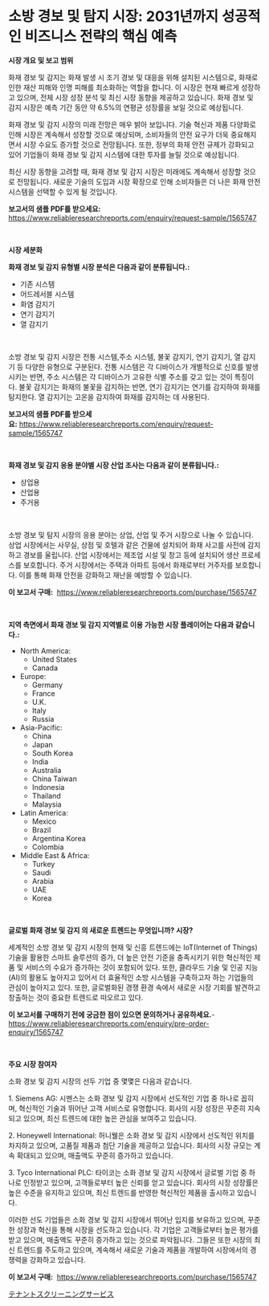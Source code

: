 <p><h1>소방 경보 및 탐지 시장: 2031년까지 성공적인 비즈니스 전략의 핵심 예측</h1></p><p><strong>시장 개요 및 보고 범위</strong></p>
<p><p>화재 경보 및 감지는 화재 발생 시 조기 경보 및 대응을 위해 설치된 시스템으로, 화재로 인한 재산 피해와 인명 피해를 최소화하는 역할을 합니다. 이 시장은 현재 빠르게 성장하고 있으며, 전체 시장 성장 분석 및 최신 시장 동향을 제공하고 있습니다. 화재 경보 및 감지 시장은 예측 기간 동안 약 6.5%의 연평균 성장률을 보일 것으로 예상됩니다.</p><p>화재 경보 및 감지 시장의 미래 전망은 매우 밝아 보입니다. 기술 혁신과 제품 다양화로 인해 시장은 계속해서 성장할 것으로 예상되며, 소비자들의 안전 요구가 더욱 중요해지면서 시장 수요도 증가할 것으로 전망됩니다. 또한, 정부의 화재 안전 규제가 강화되고 있어 기업들이 화재 경보 및 감지 시스템에 대한 투자를 늘릴 것으로 예상됩니다.</p><p>최신 시장 동향을 고려할 때, 화재 경보 및 감지 시장은 미래에도 계속해서 성장할 것으로 전망됩니다. 새로운 기술의 도입과 시장 확장으로 인해 소비자들은 더 나은 화재 안전 시스템을 선택할 수 있게 될 것입니다.</p></p>
<p><strong>보고서의 샘플 PDF를 받으세요:</strong> <a href="https://www.reliableresearchreports.com/enquiry/request-sample/1565747">https://www.reliableresearchreports.com/enquiry/request-sample/1565747</a></p>
<p>&nbsp;</p>
<p><strong>시장 세분화</strong></p>
<p><strong>화재 경보 및 감지 유형별 시장 분석은 다음과 같이 분류됩니다.:</strong></p>
<p><ul><li>기존 시스템</li><li>어드레서블 시스템</li><li>화염 감지기</li><li>연기 감지기</li><li>열 감지기</li></ul></p>
<p>&nbsp;</p>
<p><p>소방 경보 및 감지 시장은 전통 시스템,주소 시스템, 불꽃 감지기, 연기 감지기, 열 감지기 등 다양한 유형으로 구분된다. 전통 시스템은 각 디바이스가 개별적으로 신호를 발생시키는 반면, 주소 시스템은 각 디바이스가 고유한 식별 주소를 갖고 있는 것이 특징이다. 불꽃 감지기는 화재의 불꽃을 감지하는 반면, 연기 감지기는 연기를 감지하여 화재를 탐지한다. 열 감지기는 고온을 감지하여 화재를 감지하는 데 사용된다.</p></p>
<p><strong>보고서의 샘플 PDF를 받으세요:</strong>&nbsp;<a href="https://www.reliableresearchreports.com/enquiry/request-sample/1565747">https://www.reliableresearchreports.com/enquiry/request-sample/1565747</a></p>
<p>&nbsp;</p>
<p><strong> 화재 경보 및 감지 응용 분야별 시장 산업 조사는 다음과 같이 분류됩니다.:</strong></p>
<p><ul><li>상업용</li><li>산업용</li><li>주거용</li></ul></p>
<p>&nbsp;</p>
<p><p>소방 경보 및 탐지 시장의 응용 분야는 상업, 산업 및 주거 시장으로 나눌 수 있습니다. 상업 시장에서는 사무실, 상점 및 호텔과 같은 건물에 설치되어 화재 사고를 사전에 감지하고 경보를 울립니다. 산업 시장에서는 제조업 시설 및 창고 등에 설치되어 생산 프로세스를 보호합니다. 주거 시장에서는 주택과 아파트 등에서 화재로부터 거주자를 보호합니다. 이를 통해 화재 안전을 강화하고 재난을 예방할 수 있습니다.</p></p>
<p><strong>이 보고서 구매:</strong>&nbsp; <a href="https://www.reliableresearchreports.com/purchase/1565747">https://www.reliableresearchreports.com/purchase/1565747</a></p>
<p>&nbsp;</p>
<p><strong>지역 측면에서 화재 경보 및 감지 지역별로 이용 가능한 시장 플레이어는 다음과 같습니다.:</strong></p>
<p><ul>
    <li>
        North America:
        <ul>
            <li>United States</li>
            <li>Canada</li>
        </ul>
    </li>
    <li>
        Europe:
        <ul>
            <li>Germany</li>
            <li>France</li>
            <li>U.K.</li>
            <li>Italy</li>
            <li>Russia</li>
        </ul>
    </li>
    <li>
        Asia-Pacific:
        <ul>
            <li>China</li>
            <li>Japan</li>
            <li>South Korea</li>
            <li>India</li>
            <li>Australia</li>
            <li>China Taiwan</li>
            <li>Indonesia</li>
            <li>Thailand</li>
            <li>Malaysia</li>
        </ul>
    </li>
    <li>
        Latin America:
        <ul>
            <li>Mexico</li>
            <li>Brazil</li>
            <li>Argentina Korea</li>
            <li>Colombia</li>
        </ul>
    </li>
    <li>
        Middle East & Africa:
        <ul>
            <li>Turkey</li>
            <li>Saudi</li>
            <li>Arabia</li>
            <li>UAE</li>
            <li>Korea</li>
        </ul>
    </li>
    </ul></p>
<p>&nbsp;</p>
<p><strong>글로벌 화재 경보 및 감지 의 새로운 트렌드는 무엇입니까? 시장?</strong></p>
<p><p>세계적인 소방 경보 및 감지 시장의 현재 및 신흥 트렌드에는 IoT(Internet of Things) 기술을 활용한 스마트 솔루션의 증가, 더 높은 안전 기준을 충족시키기 위한 혁신적인 제품 및 서비스의 수요가 증가하는 것이 포함되어 있다. 또한, 클라우드 기술 및 인공 지능(AI)의 활용도 높아지고 있어서 더 효율적인 소방 시스템을 구축하고자 하는 기업들의 관심이 높아지고 있다. 또한, 글로벌화된 경쟁 환경 속에서 새로운 시장 기회를 발견하고 창출하는 것이 중요한 트렌드로 떠오르고 있다.</p></p>
<p><strong>이 보고서를 구매하기 전에 궁금한 점이 있으면 문의하거나 공유하세요.</strong>- <a href="https://www.reliableresearchreports.com/enquiry/pre-order-enquiry/1565747">https://www.reliableresearchreports.com/enquiry/pre-order-enquiry/1565747</a></p>
<p>&nbsp;</p>
<p><strong>주요 시장 참여자</strong></p>
<p><p>소화 경보 및 감지 시장의 선두 기업 중 몇몇은 다음과 같습니다.</p><p>1. Siemens AG: 시멘스는 소화 경보 및 감지 시장에서 선도적인 기업 중 하나로 꼽히며, 혁신적인 기술과 뛰어난 고객 서비스로 유명합니다. 회사의 시장 성장은 꾸준히 지속되고 있으며, 최신 트렌드에 대한 높은 관심을 보여주고 있습니다.</p><p>2. Honeywell International: 허니웰은 소화 경보 및 감지 시장에서 선도적인 위치를 차지하고 있으며, 고품질 제품과 첨단 기술을 제공하고 있습니다. 회사의 시장 규모는 계속 확대되고 있으며, 매출액도 꾸준히 증가하고 있습니다.</p><p>3. Tyco International PLC: 타이코는 소화 경보 및 감지 시장에서 글로벌 기업 중 하나로 인정받고 있으며, 고객들로부터 높은 신뢰를 얻고 있습니다. 회사의 시장 성장률은 높은 수준을 유지하고 있으며, 최신 트렌드를 반영한 혁신적인 제품을 출시하고 있습니다.</p><p>이러한 선도 기업들은 소화 경보 및 감지 시장에서 뛰어난 입지를 보유하고 있으며, 꾸준한 성장과 혁신을 통해 시장을 선도하고 있습니다. 각 기업은 고객들로부터 높은 평가를 받고 있으며, 매출액도 꾸준히 증가하고 있는 것으로 파악됩니다. 그들은 또한 시장의 최신 트렌드를 주도하고 있으며, 계속해서 새로운 기술과 제품을 개발하여 시장에서의 경쟁력을 강화하고 있습니다.</p></p>
<p><strong>이 보고서 구매:</strong>&nbsp;&nbsp;<a href="https://www.reliableresearchreports.com/purchase/1565747">https://www.reliableresearchreports.com/purchase/1565747</a></p>
<p><p><a href="https://github.com/SarahFahey88/Market-Research-Report-List-1/blob/main/47470686160.md">テナントスクリーニングサービス</a></p></p>
